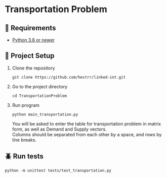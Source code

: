 # Transportation Problem

## 🔗 Requirements
- [Python 3.8 or newer](https://www.python.org/downloads/)

## 🚀 Project Setup
1. Clone the repository
    ```shell
    git clone https://github.com/hestrr/linked-int.git
    ```
2. Go to the project directory
    ```shell
    cd TransportationProblem
    ```
3. Run program
    ```shell
    python main_transportation.py
    ```
   You will be asked to enter the table for transportation problem in matrix form, as well as Demand and Supply vectors.  
   Columns should be separated from each other by a space, and rows by line breaks.

## 🪲 Run tests
```shell
python -m unittest tests/test_transportation.py
```